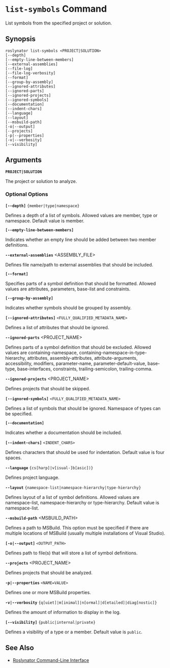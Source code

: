
# `list-symbols` Command

List symbols from the specified project or solution.

## Synopsis

```
roslynator list-symbols <PROJECT|SOLUTION>
[--depth]
[--empty-line-between-members]
[--external-assemblies]
[--file-log]
[--file-log-verbosity]
[--format]
[--group-by-assembly]
[--ignored-attributes]
[--ignored-parts]
[--ignored-projects]
[--ignored-symbols]
[--documentation]
[--indent-chars]
[--language]
[--layout]
[--msbuild-path]
[-o|--output]
[--projects]
[-p|--properties]
[-v|--verbosity]
[--visibility]
```

## Arguments

**`PROJECT|SOLUTION`**

The project or solution to analyze.

### Optional Options

**`[--depth]`** `{member|type|namespace}`

Defines a depth of a list of symbols. Allowed values are member, type or namespace. Default value is member.

**`[--empty-line-between-members]`**

Indicates whether an empty line should be added between two member definitions.

**`--external-assemblies`** <ASSEMBLY_FILE>

Defines file name/path to external assemblies that should be included.

**`[--format]`**

Specifies parts of a symbol definition that should be formatted. Allowed values are attributes, parameters, base-list and constraints.

**`[--group-by-assembly]`**

Indicates whether symbols should be grouped by assembly.

**`[--ignored-attributes]`** `<FULLY_QUALIFIED_METADATA_NAME>`

Defines a list of attributes that should be ignored.

**`--ignored-parts`** <PROJECT_NAME>

Defines parts of a symbol definition that should be excluded. Allowed values are containing-namespace, containing-namespace-in-type-hierarchy, attributes, assembly-attributes, attribute-arguments, accessibility, modifiers, parameter-name, parameter-default-value, base-type, base-interfaces, constraints, trailing-semicolon, trailing-comma.

**`--ignored-projects`** <PROJECT_NAME>

Defines projects that should be skipped.

**`[--ignored-symbols]`** `<FULLY_QUALIFIED_METADATA_NAME>`

Defines a list of symbols that should be ignored. Namespace of types can be specified.

**`[--documentation]`**

Indicates whether a documentation should be included.

**`[--indent-chars]`** `<INDENT_CHARS>`

Defines characters that should be used for indentation. Default value is four spaces.

**`--language`** `{cs[harp]|v[isual-]b[asic])}`

Defines project language.

**`--layout`** `{namespace-list|namespace-hierarchy|type-hierarchy}`

Defines layout of a list of symbol definitions. Allowed values are namespace-list, namespace-hierarchy or type-hierarchy. Default value is namespace-list.

**`--msbuild-path`** <MSBUILD_PATH>

Defines a path to MSBuild. This option must be specified if there are multiple locations of MSBuild (usually multiple installations of Visual Studio).

**`[-o|--output]`** `<OUTPUT_PATH>`

Defines path to file(s) that will store a list of symbol definitions.

**`--projects`** <PROJECT_NAME>

Defines projects that should be analyzed.

**`-p|--properties`** `<NAME=VALUE>`

Defines one or more MSBuild properties.

**`-v|--verbosity`** `{q[uiet]|m[inimal]|n[ormal]|d[etailed]|diag[nostic]}`

Defines the amount of information to display in the log.

**`[--visibility]`** `{public|internal|private}`

Defines a visibility of a type or a member. Default value is `public`.

## See Also

* [Roslynator Command-Line Interface](README.md)
